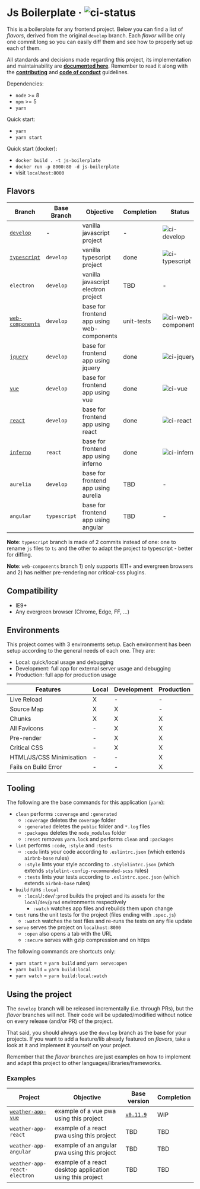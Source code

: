 # Js Boilerplate &middot; ![ci-status][ci-develop]

This is a boilerplate for any frontend project. Below you can find a list of _flavors_, derived from
the original `develop` branch. Each _flavor_ will be only one commit long so you can easily diff
them and see how to properly set up each of them.

All standards and decisions made regarding this project, its implementation and maintainability are
**[documented here](.github/STANDARDS.md)**. Remember to read it along with the
**[contributing](.github/CONTRIBUTING.md)** and **[code of conduct](.github/CODE_OF_CONDUCT.md)**
guidelines.

Dependencies:
  - `node` >= 8
  - `npm` >= 5
  - `yarn`

Quick start:
  - `yarn`
  - `yarn start`

Quick start (docker):
  - `docker build . -t js-boilerplate`
  - `docker run -p 8000:80 -d js-boilerplate`
  - visit `localhost:8000`

## Flavors

| Branch | Base Branch | Objective | Completion | Status |
| ------ | ------ | ------ | ------ | ------ |
| [`develop`][link-develop] | - | vanilla javascript project | - | ![ci-develop][ci-develop] |
| [`typescript`][link-typescript] | `develop` | vanilla typescript project | done | ![ci-typescript][ci-typescript] |
| `electron` | `develop` | vanilla javascript electron project | TBD | - |
| [`web-components`][link-web-components] | `develop` | base for frontend app using web-components | unit-tests | ![ci-web-components][ci-web-components] |
| [`jquery`][link-jquery] | `develop` | base for frontend app using jquery | done | ![ci-jquery][ci-jquery] |
| [`vue`][link-vue] | `develop` | base for frontend app using vue | done | ![ci-vue][ci-vue] |
| [`react`][link-react] | `develop` | base for frontend app using react | done | ![ci-react][ci-react] |
| [`inferno`][link-inferno] | `react` | base for frontend app using inferno | done | ![ci-inferno][ci-inferno] |
| `aurelia` | `develop` | base for frontend app using aurelia | TBD | - |
| `angular` | `typescript` | base for frontend app using angular | TBD | - |

**Note**: `typescript` branch is made of 2 commits instead of one: one to rename `js` files to `ts`
and the other to adapt the project to typescript - better for diffing.

**Note**: `web-components` branch 1) only supports IE11+ and evergreen browsers and 2) has neither
pre-rendering nor critical-css plugins.

## Compatibility
  - IE9+
  - Any evergreen browser (Chrome, Edge, FF, ...)

## Environments

This project comes with 3 environments setup. Each environment has been setup according to the
general needs of each one. They are:
  - Local: quick/local usage and debugging
  - Development: full app for external server usage and debugging
  - Production: full app for production usage

| Features | Local | Development | Production |
| ------ | ------ | ------ | ------ |
| Live Reload | X | - | - |
| Source Map | X | X | - |
| Chunks | X | X | X |
| All Favicons | - | X | X |
| Pre-render | - | X | X |
| Critical CSS | - | X | X |
| HTML/JS/CSS Minimisation | - | - | X |
| Fails on Build Error | - | - | X |

## Tooling

The following are the base commands for this application (`yarn`):
  - `clean` performs `:coverage` and `:generated`
    - `:coverage` deletes the `coverage` folder
    - `:generated` deletes the `public` folder and `*.log` files
    - `:packages` deletes the `node_modules` folder
    - `:reset` removes `yarn.lock` and performs `clean` and `:packages`
  - `lint` performs `:code`, `:style` and `:tests`
    - `:code` lints your code according to `.eslintrc.json` (which extends `airbnb-base` rules)
    - `:style` lints your style according to `.stylelintrc.json` (which extends
    `stylelint-config-recommended-scss` rules)
    - `:tests` lints your tests according to `.eslintrc.spec.json` (which extends `airbnb-base`
    rules)
  - `build` runs `:local`
    - `:local`/`:dev`/`:prod` builds the project and its assets for the
      `local`/`dev`/`prod` environments respectively
      - `:watch` watches app files and rebuilds them upon change
  - `test` runs the unit tests for the project (files ending with `.spec.js`)
    - `:watch` watches the test files and re-runs the tests on any file update
  - `serve` serves the project on `localhost:8000`
    - `:open` also opens a tab with the URL
    - `:secure` serves with gzip compression and on https

The following commands are shortcuts only:
  - `yarn start` = `yarn build` and `yarn serve:open`
  - `yarn build` = `yarn build:local`
  - `yarn watch` = `yarn build:local:watch`

## Using the project

The `develop` branch will be released incrementally (i.e. through PRs), but the _flavor_ branches
will not. Their code will be updated/modified without notice on every release (and/or PR) of the
project.

That said, you should always use the `develop` branch as the base for your projects. If you want to
add a feature/lib already featured on _flavors_, take a look at it and implement it yourself on your
project.

Remember that the _flavor_ branches are just examples on how to implement and adapt this project to
other languages/libraries/frameworks.

### Examples

| Project | Objective | Base version | Completion |
| ------ | ------ | ------ | ------ |
| [`weather-app-vue`][link-app-vue] | example of a vue pwa using this project | [`v0.11.9`][version-rc2] | WIP |
| `weather-app-react` | example of a react pwa using this project | TBD | TBD |
| `weather-app-angular` | example of an angular pwa using this project | TBD | TBD |
| `weather-app-react-electron` | example of a react desktop application using this project | TBD | TBD |

[link-develop]: https://github.com/tiagomapmarques/js-boilerplate
[link-typescript]: https://github.com/tiagomapmarques/js-boilerplate/tree/typescript
[link-electron]: https://github.com/tiagomapmarques/js-boilerplate/tree/electron
[link-web-components]: https://github.com/tiagomapmarques/js-boilerplate/tree/web-components
[link-jquery]: https://github.com/tiagomapmarques/js-boilerplate/tree/jquery
[link-vue]: https://github.com/tiagomapmarques/js-boilerplate/tree/vue
[link-react]: https://github.com/tiagomapmarques/js-boilerplate/tree/react
[link-inferno]: https://github.com/tiagomapmarques/js-boilerplate/tree/inferno
[link-aurelia]: https://github.com/tiagomapmarques/js-boilerplate/tree/aurelia
[link-angular]: https://github.com/tiagomapmarques/js-boilerplate/tree/angular
[link-app-vue]: https://github.com/tiagomapmarques/js-boilerplate/tree/examples/weather-app-vue
[ci-develop]: https://circleci.com/gh/tiagomapmarques/js-boilerplate.svg?style=shield&circle-token=a1853ef566db72f165f70b008b5929d5978f2bcd
[ci-typescript]: https://circleci.com/gh/tiagomapmarques/js-boilerplate/tree/typescript.svg?style=shield&circle-token=a1853ef566db72f165f70b008b5929d5978f2bcd
[ci-electron]: https://circleci.com/gh/tiagomapmarques/js-boilerplate/tree/electron.svg?style=shield&circle-token=a1853ef566db72f165f70b008b5929d5978f2bcd
[ci-web-components]: https://circleci.com/gh/tiagomapmarques/js-boilerplate/tree/web-components.svg?style=shield&circle-token=a1853ef566db72f165f70b008b5929d5978f2bcd
[ci-jquery]: https://circleci.com/gh/tiagomapmarques/js-boilerplate/tree/jquery.svg?style=shield&circle-token=a1853ef566db72f165f70b008b5929d5978f2bcd
[ci-vue]: https://circleci.com/gh/tiagomapmarques/js-boilerplate/tree/vue.svg?style=shield&circle-token=a1853ef566db72f165f70b008b5929d5978f2bcd
[ci-react]: https://circleci.com/gh/tiagomapmarques/js-boilerplate/tree/react.svg?style=shield&circle-token=a1853ef566db72f165f70b008b5929d5978f2bcd
[ci-inferno]: https://circleci.com/gh/tiagomapmarques/js-boilerplate/tree/inferno.svg?style=shield&circle-token=a1853ef566db72f165f70b008b5929d5978f2bcd
[ci-aurelia]: https://circleci.com/gh/tiagomapmarques/js-boilerplate/tree/aurelia.svg?style=shield&circle-token=a1853ef566db72f165f70b008b5929d5978f2bcd
[ci-angular]: https://circleci.com/gh/tiagomapmarques/js-boilerplate/tree/angular.svg?style=shield&circle-token=a1853ef566db72f165f70b008b5929d5978f2bcd
[version-rc2]: https://github.com/tiagomapmarques/js-boilerplate/tree/v0.11.9
